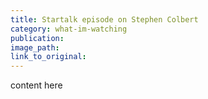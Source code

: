 ```yaml
---
title: Startalk episode on Stephen Colbert
category: what-im-watching
publication:
image_path:
link_to_original:
---
```

content here